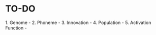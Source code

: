 <h1>TO-DO</h1>
1. Genome - 
2. Phoneme -
3. Innovation - 
4. Population - 
5. Activation Function - 
